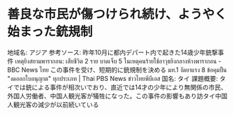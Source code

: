 # 善良な市民が傷つけられ続け、ようやく始まった銃規制

地域名: アジア
参考ソース: 昨年10月に都内デパート内で起きた14歳少年銃撃事件 เหตุยิงสยามพารากอน: เสียชีวิต 2 ราย บาดเจ็บ 5 ในเหตุคนร้ายใช้อาวุธยิงกลางห้างพารากอน - BBC News ไทย  この事件を受け、短期的に銃規制を決める มท.1 งัดยาแรง 8 ข้อคุมปืน "งดออกใบอนุญาต" ทุกประเภท | Thai PBS News ข่าวไทยพีบีเอส
国名: タイ
課題概要: タイでは銃による事件が相次いでおり、直近では14才の少年により無関係の市民、外国人労働者、中国人観光客が犠牲になった。この事件の影響もあり訪タイ中国人観光客の減少が以前続いている